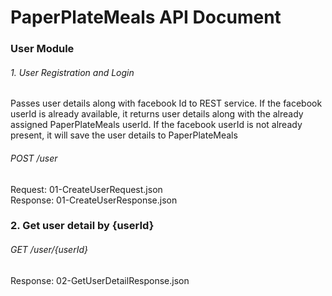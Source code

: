 PaperPlateMeals API Document
============================

### User Module

###### 1. User Registration and Login
Passes user details along with facebook Id to REST service. If the facebook userId is already available, it returns user details along with the already assigned PaperPlateMeals userId. If the facebook userId is not already present, it will save the user details to PaperPlateMeals

###### POST /user
Request: 01-CreateUserRequest.json  
Response: 01-CreateUserResponse.json  


### 2. Get user detail by {userId}
###### GET /user/{userId}
Response: 02-GetUserDetailResponse.json  
